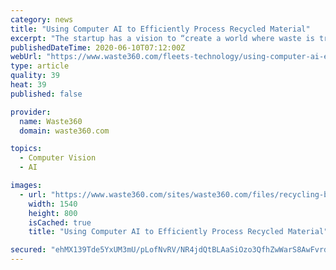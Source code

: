 ```yaml
---
category: news
title: "Using Computer AI to Efficiently Process Recycled Material"
excerpt: "The startup has a vision to “create a world where waste is treated as a resource [and] monitored, captured and reused in the most effective way.”"
publishedDateTime: 2020-06-10T07:12:00Z
webUrl: "https://www.waste360.com/fleets-technology/using-computer-ai-efficiently-process-recycled-material"
type: article
quality: 39
heat: 39
published: false

provider:
  name: Waste360
  domain: waste360.com

topics:
  - Computer Vision
  - AI

images:
  - url: "https://www.waste360.com/sites/waste360.com/files/recycling-belt.png"
    width: 1540
    height: 800
    isCached: true
    title: "Using Computer AI to Efficiently Process Recycled Material"

secured: "ehMX139Tde5YxUM3mU/pLofNvRV/NR4jdQtBLAaSiOzo3QfhZwWarS8AwFvrdhDmOuSBKOSD4MUT6T9DAzFuzq3ZeyFXUWDVK5i4W0RUXIZrJpaHyKLZHCNh0EohmGBIA9CGbk3aFZbagR+R8o1AMGE1IgT1CVsRshd3ZNkU8pdZlJqKHrAWFEgtYWD9bM4jMIqm9wpa/a2f57WAXtktFboWiI7muE9L6KM+pxiWwuidIWVjeOPxD2b9e4n6/xSgtQ7M7HTVRfcCZnb3GyRw/9a5WTRweTJ0mGZRCSTMhTNEDQj/G3jhaXzJ8fgimjg0;ZyEatYOJ52VuKUyAWuR3AQ=="
---
```


